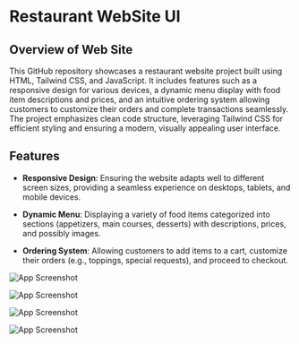 
# Restaurant WebSite UI

## Overview of Web Site
This GitHub repository showcases a restaurant website project built using HTML, Tailwind CSS, and JavaScript. It includes features such as a responsive design for various devices, a dynamic menu display with food item descriptions and prices, and an intuitive ordering system allowing customers to customize their orders and complete transactions seamlessly. The project emphasizes clean code structure, leveraging Tailwind CSS for efficient styling and ensuring a modern, visually appealing user interface.
## Features

- **Responsive Design**: Ensuring the website adapts well to different screen sizes, providing a seamless experience on desktops, tablets, and mobile devices.

- **Dynamic Menu**: Displaying a variety of food items categorized into sections (appetizers, main courses, desserts) with descriptions, prices, and possibly images.

- **Ordering System**: Allowing customers to add items to a cart, customize their orders (e.g., toppings, special requests), and proceed to checkout.

![App Screenshot](https://i.imgur.com/Kghma8I.jpg)

![App Screenshot](https://i.imgur.com/ApLEIRu.jpg)

![App Screenshot](https://i.imgur.com/mKLc1CC.jpg)

![App Screenshot](https://i.imgur.com/MXwd8uc.jpg)
